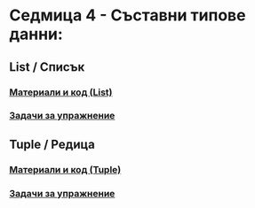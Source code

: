 # Седмица 4 - Съставни типове данни:
## List / Списък
### [Материали и код (List)](https://github.com/Kaisiq/UP-Students/blob/main/week4/list.md)
### [Задачи за упражнение](https://github.com/Kaisiq/UP-Students/blob/main/week4/list_tasks.md)<br>

## Tuple / Редица
### [Материали и код (Tuple)](https://github.com/Kaisiq/UP-Students/blob/main/week4/tuple.md)
### [Задачи за упражнение](https://github.com/Kaisiq/UP-Students/blob/main/week4/tuple_tasks.md)<br>
